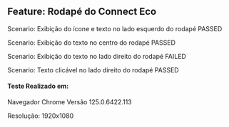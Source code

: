 ## Feature: Rodapé do Connect Eco
 Scenario: Exibição do ícone e texto no lado esquerdo do rodapé PASSED

 Scenario: Exibição do texto no centro do rodapé PASSED

 Scenario: Exibição do texto no lado direito do rodapé FAILED

 Scenario: Texto clicável no lado direito do rodapé PASSED
#### Teste Realizado em:
  Navegador Chrome Versão 125.0.6422.113

  Resolução: 1920x1080
